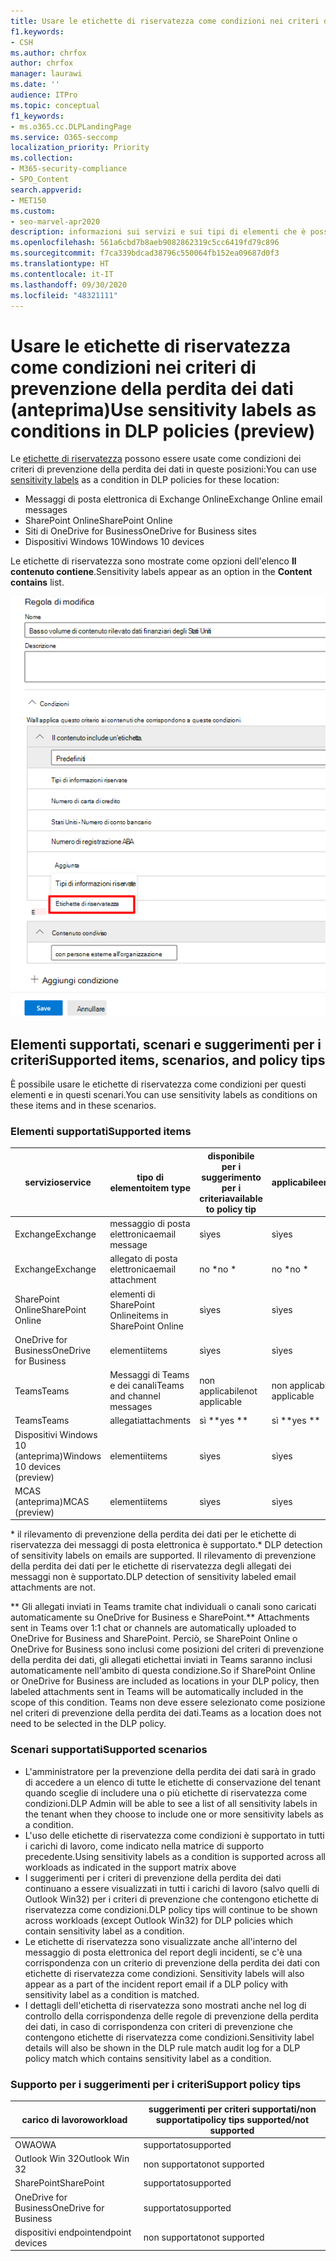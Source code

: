 ```yaml
---
title: Usare le etichette di riservatezza come condizioni nei criteri di prevenzione della perdita dei dati (anteprima)
f1.keywords:
- CSH
ms.author: chrfox
author: chrfox
manager: laurawi
ms.date: ''
audience: ITPro
ms.topic: conceptual
f1_keywords:
- ms.o365.cc.DLPLandingPage
ms.service: O365-seccomp
localization_priority: Priority
ms.collection:
- M365-security-compliance
- SPO_Content
search.appverid:
- MET150
ms.custom:
- seo-marvel-apr2020
description: informazioni sui servizi e sui tipi di elementi che è possibile usare per le etichette di sensibilità come condizioni dei criteri di prevenzione della perdita dei dati
ms.openlocfilehash: 561a6cbd7b8aeb9082862319c5cc6419fd79c896
ms.sourcegitcommit: f7ca339bdcad38796c550064fb152ea09687d0f3
ms.translationtype: HT
ms.contentlocale: it-IT
ms.lasthandoff: 09/30/2020
ms.locfileid: "48321111"
---
```

# <a name="use-sensitivity-labels-as-conditions-in-dlp-policies-preview"></a><span data-ttu-id="b78e8-103">Usare le etichette di riservatezza come condizioni nei criteri di prevenzione della perdita dei dati (anteprima)</span><span class="sxs-lookup"><span data-stu-id="b78e8-103">Use sensitivity labels as conditions in DLP policies (preview)</span></span>

<span data-ttu-id="b78e8-104">Le [etichette di riservatezza](sensitivity-labels.md) possono essere usate come condizioni dei criteri di prevenzione della perdita dei dati in queste posizioni:</span><span class="sxs-lookup"><span data-stu-id="b78e8-104">You can use [sensitivity labels](sensitivity-labels.md) as a condition in DLP policies for these location:</span></span>

- <span data-ttu-id="b78e8-105">Messaggi di posta elettronica di Exchange Online</span><span class="sxs-lookup"><span data-stu-id="b78e8-105">Exchange Online email messages</span></span>
- <span data-ttu-id="b78e8-106">SharePoint Online</span><span class="sxs-lookup"><span data-stu-id="b78e8-106">SharePoint Online</span></span>
- <span data-ttu-id="b78e8-107">Siti di OneDrive for Business</span><span class="sxs-lookup"><span data-stu-id="b78e8-107">OneDrive for Business sites</span></span>
- <span data-ttu-id="b78e8-108">Dispositivi Windows 10</span><span class="sxs-lookup"><span data-stu-id="b78e8-108">Windows 10 devices</span></span>

<span data-ttu-id="b78e8-109">Le etichette di riservatezza sono mostrate come opzioni dell'elenco **Il contenuto contiene**.</span><span class="sxs-lookup"><span data-stu-id="b78e8-109">Sensitivity labels appear as an option in the **Content contains** list.</span></span>

![etichetta di riservatezza come condizione](../media/dlp-sensitivity-label-as-a-condition.png)

## <a name="supported-items-scenarios-and-policy-tips"></a><span data-ttu-id="b78e8-111">Elementi supportati, scenari e suggerimenti per i criteri</span><span class="sxs-lookup"><span data-stu-id="b78e8-111">Supported items, scenarios, and policy tips</span></span>

<span data-ttu-id="b78e8-112">È possibile usare le etichette di riservatezza come condizioni per questi elementi e in questi scenari.</span><span class="sxs-lookup"><span data-stu-id="b78e8-112">You can use sensitivity labels as conditions on these items and in these scenarios.</span></span>

### <a name="supported-items"></a><span data-ttu-id="b78e8-113">Elementi supportati</span><span class="sxs-lookup"><span data-stu-id="b78e8-113">Supported items</span></span>

|<span data-ttu-id="b78e8-114">servizio</span><span class="sxs-lookup"><span data-stu-id="b78e8-114">service</span></span>  |<span data-ttu-id="b78e8-115">tipo di elemento</span><span class="sxs-lookup"><span data-stu-id="b78e8-115">item type</span></span>  |<span data-ttu-id="b78e8-116">disponibile per i suggerimento per i criteri</span><span class="sxs-lookup"><span data-stu-id="b78e8-116">available to policy tip</span></span>  |<span data-ttu-id="b78e8-117">applicabile</span><span class="sxs-lookup"><span data-stu-id="b78e8-117">enforceable</span></span>  |
|---------|---------|---------|---------|
|<span data-ttu-id="b78e8-118">Exchange</span><span class="sxs-lookup"><span data-stu-id="b78e8-118">Exchange</span></span>    |<span data-ttu-id="b78e8-119">messaggio di posta elettronica</span><span class="sxs-lookup"><span data-stu-id="b78e8-119">email message</span></span>         |<span data-ttu-id="b78e8-120">sì</span><span class="sxs-lookup"><span data-stu-id="b78e8-120">yes</span></span>         |<span data-ttu-id="b78e8-121">sì</span><span class="sxs-lookup"><span data-stu-id="b78e8-121">yes</span></span>         |
|<span data-ttu-id="b78e8-122">Exchange</span><span class="sxs-lookup"><span data-stu-id="b78e8-122">Exchange</span></span>    |<span data-ttu-id="b78e8-123">allegato di posta elettronica</span><span class="sxs-lookup"><span data-stu-id="b78e8-123">email attachment</span></span>         |<span data-ttu-id="b78e8-124">no \*</span><span class="sxs-lookup"><span data-stu-id="b78e8-124">no \*</span></span>         |<span data-ttu-id="b78e8-125">no \*</span><span class="sxs-lookup"><span data-stu-id="b78e8-125">no \*</span></span>         |
|<span data-ttu-id="b78e8-126">SharePoint Online</span><span class="sxs-lookup"><span data-stu-id="b78e8-126">SharePoint Online</span></span>     |<span data-ttu-id="b78e8-127">elementi di SharePoint Online</span><span class="sxs-lookup"><span data-stu-id="b78e8-127">items in SharePoint Online</span></span>         |<span data-ttu-id="b78e8-128">sì</span><span class="sxs-lookup"><span data-stu-id="b78e8-128">yes</span></span>         |<span data-ttu-id="b78e8-129">sì</span><span class="sxs-lookup"><span data-stu-id="b78e8-129">yes</span></span>         |
|<span data-ttu-id="b78e8-130">OneDrive for Business</span><span class="sxs-lookup"><span data-stu-id="b78e8-130">OneDrive for Business</span></span>     |<span data-ttu-id="b78e8-131">elementi</span><span class="sxs-lookup"><span data-stu-id="b78e8-131">items</span></span>         |<span data-ttu-id="b78e8-132">sì</span><span class="sxs-lookup"><span data-stu-id="b78e8-132">yes</span></span>         |<span data-ttu-id="b78e8-133">sì</span><span class="sxs-lookup"><span data-stu-id="b78e8-133">yes</span></span>         |
|<span data-ttu-id="b78e8-134">Teams</span><span class="sxs-lookup"><span data-stu-id="b78e8-134">Teams</span></span>     |<span data-ttu-id="b78e8-135">Messaggi di Teams e dei canali</span><span class="sxs-lookup"><span data-stu-id="b78e8-135">Teams and channel messages</span></span>         |<span data-ttu-id="b78e8-136">non applicabile</span><span class="sxs-lookup"><span data-stu-id="b78e8-136">not applicable</span></span>         |<span data-ttu-id="b78e8-137">non applicabile</span><span class="sxs-lookup"><span data-stu-id="b78e8-137">not applicable</span></span>         |
|<span data-ttu-id="b78e8-138">Teams</span><span class="sxs-lookup"><span data-stu-id="b78e8-138">Teams</span></span>     |<span data-ttu-id="b78e8-139">allegati</span><span class="sxs-lookup"><span data-stu-id="b78e8-139">attachments</span></span>         |<span data-ttu-id="b78e8-140">sì \*\*</span><span class="sxs-lookup"><span data-stu-id="b78e8-140">yes \*\*</span></span>         |<span data-ttu-id="b78e8-141">sì \*\*</span><span class="sxs-lookup"><span data-stu-id="b78e8-141">yes \*\*</span></span>         |
|<span data-ttu-id="b78e8-142">Dispositivi Windows 10 (anteprima)</span><span class="sxs-lookup"><span data-stu-id="b78e8-142">Windows 10 devices (preview)</span></span>     |<span data-ttu-id="b78e8-143">elementi</span><span class="sxs-lookup"><span data-stu-id="b78e8-143">items</span></span>         |<span data-ttu-id="b78e8-144">sì</span><span class="sxs-lookup"><span data-stu-id="b78e8-144">yes</span></span>         |<span data-ttu-id="b78e8-145">sì</span><span class="sxs-lookup"><span data-stu-id="b78e8-145">yes</span></span>         |
|<span data-ttu-id="b78e8-146">MCAS (anteprima)</span><span class="sxs-lookup"><span data-stu-id="b78e8-146">MCAS (preview)</span></span> |<span data-ttu-id="b78e8-147">elementi</span><span class="sxs-lookup"><span data-stu-id="b78e8-147">items</span></span>         |<span data-ttu-id="b78e8-148">sì</span><span class="sxs-lookup"><span data-stu-id="b78e8-148">yes</span></span>         |<span data-ttu-id="b78e8-149">sì</span><span class="sxs-lookup"><span data-stu-id="b78e8-149">yes</span></span>         |

<span data-ttu-id="b78e8-150">\* il rilevamento di prevenzione della perdita dei dati per le etichette di riservatezza dei messaggi di posta elettronica è supportato.</span><span class="sxs-lookup"><span data-stu-id="b78e8-150">\* DLP detection of sensitivity labels on emails are supported.</span></span> <span data-ttu-id="b78e8-151">Il rilevamento di prevenzione della perdita dei dati per le etichette di riservatezza degli allegati dei messaggi non è supportato.</span><span class="sxs-lookup"><span data-stu-id="b78e8-151">DLP detection of sensitivity labeled email attachments are not.</span></span>

<span data-ttu-id="b78e8-152">\*\* Gli allegati inviati in Teams tramite chat individuali o canali sono caricati automaticamente su OneDrive for Business e SharePoint.</span><span class="sxs-lookup"><span data-stu-id="b78e8-152">\*\* Attachments sent in Teams over 1:1 chat or channels are automatically uploaded to OneDrive for Business and SharePoint.</span></span> <span data-ttu-id="b78e8-153">Perciò, se SharePoint Online o OneDrive for Business sono inclusi come posizioni del criteri di prevenzione della perdita dei dati, gli allegati etichettai inviati in Teams saranno inclusi automaticamente nell'ambito di questa condizione.</span><span class="sxs-lookup"><span data-stu-id="b78e8-153">So if SharePoint Online or OneDrive for Business are included as locations in your DLP policy, then labeled attachments sent in Teams will be automatically included in the scope of this condition.</span></span> <span data-ttu-id="b78e8-154">Teams non deve essere selezionato come posizione nel criteri di prevenzione della perdita dei dati.</span><span class="sxs-lookup"><span data-stu-id="b78e8-154">Teams as a location does not need to be selected in the DLP policy.</span></span>

### <a name="supported-scenarios"></a><span data-ttu-id="b78e8-155">Scenari supportati</span><span class="sxs-lookup"><span data-stu-id="b78e8-155">Supported scenarios</span></span>

- <span data-ttu-id="b78e8-156">L'amministratore per la prevenzione della perdita dei dati sarà in grado di accedere a un elenco di tutte le etichette di conservazione del tenant quando sceglie di includere una o più etichette di riservatezza come condizioni.</span><span class="sxs-lookup"><span data-stu-id="b78e8-156">DLP Admin will be able to see a list of all sensitivity labels in the tenant when they choose to include one or more sensitivity labels as a condition.</span></span>
- <span data-ttu-id="b78e8-157">L'uso delle etichette di riservatezza come condizioni è supportato in tutti i carichi di lavoro, come indicato nella matrice di supporto precedente.</span><span class="sxs-lookup"><span data-stu-id="b78e8-157">Using sensitivity labels as a condition is supported across all workloads as indicated in the support matrix above</span></span>
- <span data-ttu-id="b78e8-158">I suggerimenti per i criteri di prevenzione della perdita dei dati continuano a essere visualizzati in tutti i carichi di lavoro (salvo quelli di Outlook Win32) per i criteri di prevenzione che contengono etichette di riservatezza come condizioni.</span><span class="sxs-lookup"><span data-stu-id="b78e8-158">DLP policy tips will continue to be shown across workloads (except Outlook Win32) for DLP policies which contain sensitivity label as a condition.</span></span>
- <span data-ttu-id="b78e8-159">Le etichette di riservatezza sono visualizzate anche all'interno del messaggio di posta elettronica del report degli incidenti, se c'è una corrispondenza con un criterio di prevenzione della perdita dei dati con etichette di riservatezza come condizioni. </span><span class="sxs-lookup"><span data-stu-id="b78e8-159">Sensitivity labels will also appear as a part of the incident report email if a DLP policy with sensitivity label as a condition is matched.</span></span>
- <span data-ttu-id="b78e8-160">I dettagli dell'etichetta di riservatezza sono mostrati anche nel log di controllo della corrispondenza delle regole di prevenzione della perdita dei dati, in caso di corrispondenza con criteri di prevenzione che contengono etichette di riservatezza come condizioni.</span><span class="sxs-lookup"><span data-stu-id="b78e8-160">Sensitivity label details will also be shown in the DLP rule match audit log for a DLP policy match which contains sensitivity label as a condition.</span></span>


### <a name="support-policy-tips"></a><span data-ttu-id="b78e8-161">Supporto per i suggerimenti per i criteri</span><span class="sxs-lookup"><span data-stu-id="b78e8-161">Support policy tips</span></span>


|<span data-ttu-id="b78e8-162">carico di lavoro</span><span class="sxs-lookup"><span data-stu-id="b78e8-162">workload</span></span>  |<span data-ttu-id="b78e8-163">suggerimenti per criteri supportati/non supportati</span><span class="sxs-lookup"><span data-stu-id="b78e8-163">policy tips supported/not supported</span></span>  |
|---------|---------|
|<span data-ttu-id="b78e8-164">OWA</span><span class="sxs-lookup"><span data-stu-id="b78e8-164">OWA</span></span> |    <span data-ttu-id="b78e8-165">supportato</span><span class="sxs-lookup"><span data-stu-id="b78e8-165">supported</span></span>     |
|<span data-ttu-id="b78e8-166">Outlook Win 32</span><span class="sxs-lookup"><span data-stu-id="b78e8-166">Outlook Win 32</span></span>    |  <span data-ttu-id="b78e8-167">non supportato</span><span class="sxs-lookup"><span data-stu-id="b78e8-167">not supported</span></span>       |
|<span data-ttu-id="b78e8-168">SharePoint</span><span class="sxs-lookup"><span data-stu-id="b78e8-168">SharePoint</span></span>   |   <span data-ttu-id="b78e8-169">supportato</span><span class="sxs-lookup"><span data-stu-id="b78e8-169">supported</span></span>      |
|<span data-ttu-id="b78e8-170">OneDrive for Business</span><span class="sxs-lookup"><span data-stu-id="b78e8-170">OneDrive for Business</span></span>    |    <span data-ttu-id="b78e8-171">supportato</span><span class="sxs-lookup"><span data-stu-id="b78e8-171">supported</span></span>     |
|<span data-ttu-id="b78e8-172">dispositivi endpoint</span><span class="sxs-lookup"><span data-stu-id="b78e8-172">endpoint devices</span></span>   |  <span data-ttu-id="b78e8-173">non supportato</span><span class="sxs-lookup"><span data-stu-id="b78e8-173">not supported</span></span>       |
